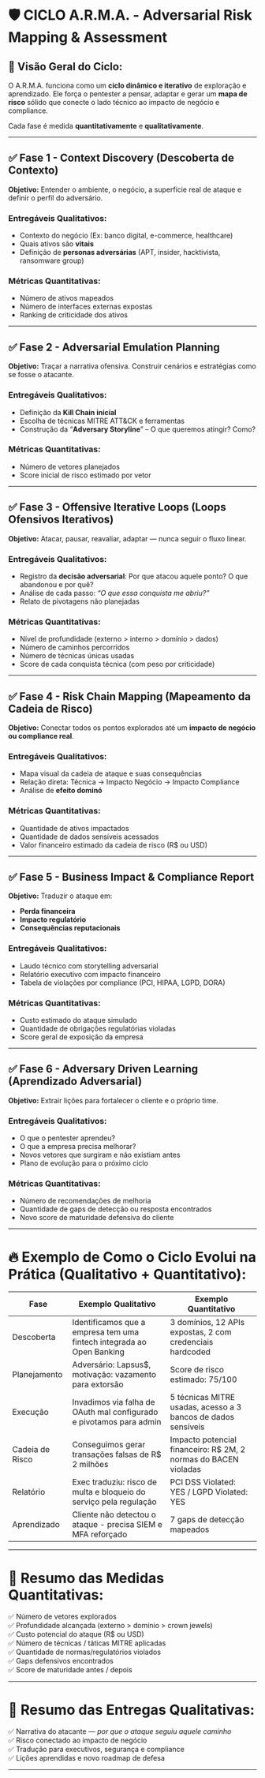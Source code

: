 # 🛡️ **CICLO A.R.M.A. - Adversarial Risk Mapping & Assessment**

## 🚀 **Visão Geral do Ciclo:**
O A.R.M.A. funciona como um **ciclo dinâmico e iterativo** de exploração e aprendizado. Ele força o pentester a pensar, adaptar e gerar um **mapa de risco** sólido que conecte o lado técnico ao impacto de negócio e compliance.

Cada fase é medida **quantitativamente** e **qualitativamente**.

---

## ✅ **Fase 1 - Context Discovery (Descoberta de Contexto)**
**Objetivo:** Entender o ambiente, o negócio, a superfície real de ataque e definir o perfil do adversário.

### **Entregáveis Qualitativos:**
- Contexto do negócio (Ex: banco digital, e-commerce, healthcare)
- Quais ativos são **vitais**
- Definição de **personas adversárias** (APT, insider, hacktivista, ransomware group)

### **Métricas Quantitativas:**
- Número de ativos mapeados
- Número de interfaces externas expostas
- Ranking de criticidade dos ativos

---

## ✅ **Fase 2 - Adversarial Emulation Planning**
**Objetivo:** Traçar a narrativa ofensiva. Construir cenários e estratégias como se fosse o atacante.

### **Entregáveis Qualitativos:**
- Definição da **Kill Chain inicial**
- Escolha de técnicas MITRE ATT&CK e ferramentas
- Construção da “**Adversary Storyline**” – O que queremos atingir? Como?

### **Métricas Quantitativas:**
- Número de vetores planejados
- Score inicial de risco estimado por vetor

---

## ✅ **Fase 3 - Offensive Iterative Loops (Loops Ofensivos Iterativos)**
**Objetivo:** Atacar, pausar, reavaliar, adaptar — nunca seguir o fluxo linear.

### **Entregáveis Qualitativos:**
- Registro da **decisão adversarial**: Por que atacou aquele ponto? O que abandonou e por quê?
- Análise de cada passo: *“O que essa conquista me abriu?”*
- Relato de pivotagens não planejadas

### **Métricas Quantitativas:**
- Nível de profundidade (externo > interno > domínio > dados)
- Número de caminhos percorridos
- Número de técnicas únicas usadas
- Score de cada conquista técnica (com peso por criticidade)

---

## ✅ **Fase 4 - Risk Chain Mapping (Mapeamento da Cadeia de Risco)**
**Objetivo:** Conectar todos os pontos explorados até um **impacto de negócio ou compliance real**.

### **Entregáveis Qualitativos:**
- Mapa visual da cadeia de ataque e suas consequências
- Relação direta: Técnica -> Impacto Negócio -> Impacto Compliance
- Análise de **efeito dominó**

### **Métricas Quantitativas:**
- Quantidade de ativos impactados
- Quantidade de dados sensíveis acessados
- Valor financeiro estimado da cadeia de risco (R$ ou USD)

---

## ✅ **Fase 5 - Business Impact & Compliance Report**
**Objetivo:** Traduzir o ataque em:
- **Perda financeira**
- **Impacto regulatório**
- **Consequências reputacionais**

### **Entregáveis Qualitativos:**
- Laudo técnico com storytelling adversarial
- Relatório executivo com impacto financeiro
- Tabela de violações por compliance (PCI, HIPAA, LGPD, DORA)

### **Métricas Quantitativas:**
- Custo estimado do ataque simulado
- Quantidade de obrigações regulatórias violadas
- Score geral de exposição da empresa

---

## ✅ **Fase 6 - Adversary Driven Learning (Aprendizado Adversarial)**
**Objetivo:** Extrair lições para fortalecer o cliente e o próprio time.

### **Entregáveis Qualitativos:**
- O que o pentester aprendeu?
- O que a empresa precisa melhorar?
- Novos vetores que surgiram e não existiam antes
- Plano de evolução para o próximo ciclo

### **Métricas Quantitativas:**
- Número de recomendações de melhoria
- Quantidade de gaps de detecção ou resposta encontrados
- Novo score de maturidade defensiva do cliente

---

# 🔥 **Exemplo de Como o Ciclo Evolui na Prática (Qualitativo + Quantitativo):**

| **Fase** | **Exemplo Qualitativo** | **Exemplo Quantitativo** |
|--------|------------------------|-------------------------|
| Descoberta | Identificamos que a empresa tem uma fintech integrada ao Open Banking | 3 domínios, 12 APIs expostas, 2 com credenciais hardcoded |
| Planejamento | Adversário: Lapsus$, motivação: vazamento para extorsão | Score de risco estimado: 75/100 |
| Execução | Invadimos via falha de OAuth mal configurado e pivotamos para admin | 5 técnicas MITRE usadas, acesso a 3 bancos de dados sensíveis |
| Cadeia de Risco | Conseguimos gerar transações falsas de R$ 2 milhões | Impacto potencial financeiro: R$ 2M, 2 normas do BACEN violadas |
| Relatório | Exec traduziu: risco de multa e bloqueio do serviço pela regulação | PCI DSS Violated: YES / LGPD Violated: YES |
| Aprendizado | Cliente não detectou o ataque - precisa SIEM e MFA reforçado | 7 gaps de detecção mapeados |

---

# 🎯 **Resumo das Medidas Quantitativas:**
✅ Número de vetores explorados  
✅ Profundidade alcançada (externo > domínio > crown jewels)  
✅ Custo potencial do ataque (R$ ou USD)  
✅ Número de técnicas / táticas MITRE aplicadas  
✅ Quantidade de normas/regulatórios violados  
✅ Gaps defensivos encontrados  
✅ Score de maturidade antes / depois  

---

# 🎯 **Resumo das Entregas Qualitativas:**
✅ Narrativa do atacante — *por que o ataque seguiu aquele caminho*  
✅ Risco conectado ao impacto de negócio  
✅ Tradução para executivos, segurança e compliance  
✅ Lições aprendidas e novo roadmap de defesa

---
